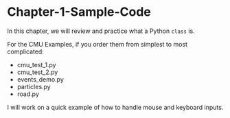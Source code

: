 # Chapter-1-Sample-Code

In this chapter, we will review and practice what a Python `class` is.

For the CMU Examples, if you order them from simplest to most complicated:
* cmu_test_1.py
* cmu_test_2.py
* events_demo.py
* particles.py
* road.py

I will work on a quick example of how to handle mouse and keyboard inputs.
